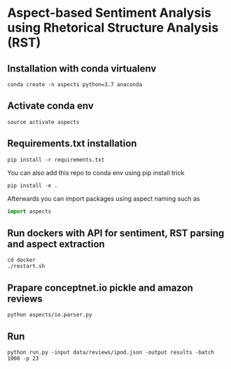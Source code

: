 # Aspect-based Sentiment Analysis using Rhetorical Structure Analysis (RST) 

## Installation with conda virtualenv

```
conda create -n aspects python=3.7 anaconda
```

## Activate conda env

```
source activate aspects
```

## Requirements.txt installation

```
pip install -r requirements.txt
```

You can also add this repo to conda env using pip install trick 

```
pip install -e .
```

Afterwards you can import packages using aspect naming such as 

```python
import aspects
```

## Run dockers with API for sentiment, RST parsing and aspect extraction

```
cd docker
./restart.sh
```

## Prapare conceptnet.io pickle and amazon reviews
```
python aspects/io.parser.py
```

## Run
```
python run.py -input data/reviews/ipod.json -output results -batch 1000 -p 23
```
